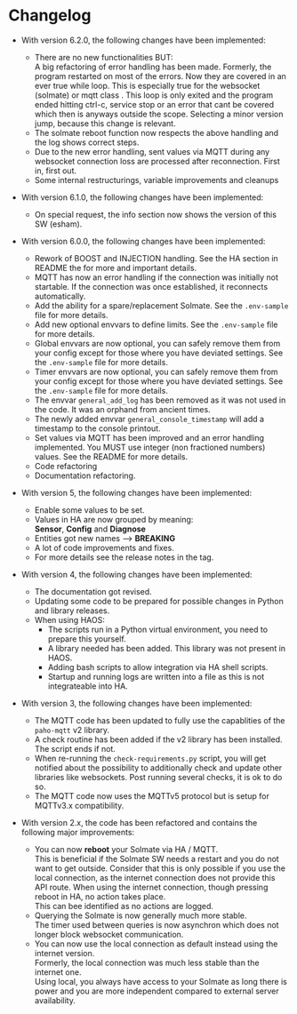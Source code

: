# Changelog

* With version 6.2.0, the following changes have been implemented:
  * There are no new functionalities BUT:\
    A big refactoring of error handling has been made. Formerly, the program restarted on most of the errors.
    Now they are covered in an ever true while loop. This is especially true for the websocket (solmate)
    or mqtt class . This loop is only exited and the program ended hitting ctrl-c, service stop or an error
    that cant be covered which then is anyways outside the scope. Selecting a minor version jump, because this
    change is relevant.
  * The solmate reboot function now respects the above handling and the log shows correct steps.
  * Due to the new error handling, sent values via MQTT during any websocket connection loss are processed
    after reconnection. First in, first out.
  * Some internal restructurings, variable improvements and cleanups
* With version 6.1.0, the following changes have been implemented:
  * On special request, the info section now shows the version of this SW (esham).
* With version 6.0.0, the following changes have been implemented:
  * Rework of BOOST and INJECTION handling. See the HA section in README the for more and important details.
  * MQTT has now an error handling if the connection was initially not startable.
    If the connection was once established, it reconnects automatically.
  * Add the ability for a spare/replacement Solmate. See the `.env-sample` file for more details.
  * Add new optional envvars to define limits. See the `.env-sample` file for more details.
  * Global envvars are now optional, you can safely remove them from your config except for those
    where you have deviated settings. See the `.env-sample` file for more details.
  * Timer envvars are now optional, you can safely remove them from your config except for those
    where you have deviated settings. See the `.env-sample` file for more details.
  * The envvar `general_add_log` has been removed as it was not used in the code.
    It was an orphand from ancient times.
  * The newly added envvar `general_console_timestamp` will add a timestamp to the console printout.
  * Set values via MQTT has been improved and an error handling implemented. You MUST use integer
    (non fractioned numbers) values. See the README for more details.
  * Code refactoring
  * Documentation refactoring.
* With version 5, the following changes have been implemented:
  * Enable some values to be set.
  * Values in HA are now grouped by meaning:\
    **Sensor**, **Config** and **Diagnose**
  * Entities got new names --> **BREAKING**
  * A lot of code improvements and fixes.
  * For more details see the release notes in the tag.
* With version 4, the following changes have been implemented:
  * The documentation got revised.
  * Updating some code to be prepared for possible changes in Python and library releases.
  * When using HAOS:
      - The scripts run in a Python virtual environment, you need to prepare this yourself.
      - A library needed has been added. This library was not present in HAOS.
      - Adding bash scripts to allow integration via HA shell scripts.
      - Startup and running logs are written into a file as this is not integrateable into HA.
  
* With version 3, the following changes have been implemented:
  * The MQTT code has been updated to fully use the capablities of the `paho-mqtt` v2 library.
  * A check routine has been added if the v2 library has been installed. The script ends if not.
  * When re-running the `check-requirements.py` script, you will get notified about the possibility
  to additionally check and update other libraries like websockets. Post running several checks,
  it is ok to do so.
  * The MQTT code now uses the MQTTv5 protocol but is setup for MQTTv3.x compatibility.

* With version 2.x, the code has been refactored and contains the following major improvements:
  * You can now **reboot** your Solmate via HA / MQTT.  
  This is beneficial if the Solmate SW needs a restart and you do not want to get outside.
  Consider that this is only possible if you use the local connection,
  as the internet connection does not provide this API route.
  When using the internet connection, though pressing reboot in HA, no action takes place.  
  This can bee identified as no actions are logged.
  * Querying the Solmate is now generally much more stable.  
   The timer used between queries is now asynchron which does not longer block websocket communication.
  * You can now use the local connection as default instead using the internet version.  
   Formerly, the local connection was much less stable than the internet one.  
   Using local, you always have access to your Solmate as long there is power and you are more independent
   compared to external server availability.

